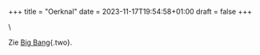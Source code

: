+++
title = "Oerknal"
date = 2023-11-17T19:54:58+01:00
draft = false
+++

\

Zie [Big Bang](bigbang.html){.two}.

